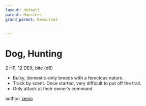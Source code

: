 ```yaml
---
layout: default
parent: Monsters
grand_parent: Resources
  

---
```

# Dog, Hunting
2 HP, 12 DEX, bite (d6)  
- Bulky, domestic-only breeds with a ferocious nature.  
- Track by scent.   Once started, very difficult to put off the trail.  
- Only attack at their owner’s command.  

author: [xenio](https://xenioinabottle.blogspot.com)
